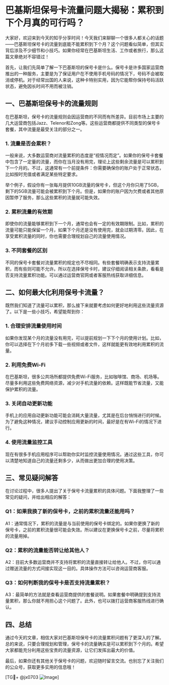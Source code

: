 # 巴基斯坦保号卡流量问题大揭秘：累积到下个月真的可行吗？

大家好，欢迎来到今天的知乎分享时间！今天我们来聊聊一个很多人都关心的话题——巴基斯坦保号卡的流量到底能不能累积到下个月？这个问题看似简单，但其实背后涉及不少细节和小技巧。如果你经常在巴基斯坦生活、工作或者旅行，那么这篇文章绝对不容错过！

首先，让我们先简单了解一下巴基斯坦的保号卡是什么。保号卡是许多国家运营商推出的一种服务，主要是为了保证用户在不使用手机号码的情况下，号码不会被取消或停机。对于经常出国的人来说，这种卡特别实用，因为它能帮你保持号码活跃状态，避免因长时间不用而被注销。

## 一、巴基斯坦保号卡的流量规则

在巴基斯坦，保号卡的流量规则会因运营商的不同而有所差异。目前市场上主要的几大运营商包括Jazz、Telenor和Zong等。这些运营商都提供不同类型的保号卡套餐，其中流量是最受关注的部分之一。

### 1. 流量是否会累积？
一般来说，大多数运营商对流量累积的态度是“视情况而定”。如果你的保号卡套餐中包含了一定量的流量，而你在当月没有用完，理论上这些剩余流量是可以累积到下一个月的。不过，这通常有一个前提条件：你需要确保你的账户处于正常状态，比如按时充值或者满足某些特定要求。

举个例子，假设你有一张每月提供10GB流量的保号卡，但这个月你只用了5GB，剩下的5GB流量可能会被累积到下个月。但是，如果你的账户因为欠费或者其他原因暂停了服务，那么这些累积的流量就可能失效。

### 2. 累积流量的有效期
即使你的流量能够累积到下一个月，通常也会有一定的有效期限制。比如，累积的流量可能只能保留一个月，如果下个月还是没有使用完，就会过期清零。因此，在享受累积流量的同时，你也需要合理规划自己的流量使用情况。

### 3. 不同套餐的区别
不同的保号卡套餐对流量累积的规定也不尽相同。有些套餐明确表示支持流量累积，而有些则可能不允许。所以在选择保号卡时，建议仔细阅读相关条款，看看是否支持流量累积功能。可以通过运营商官网或者客服热线获取详细信息。

## 二、如何最大化利用保号卡流量？

既然我们知道了流量可以累积，那么接下来就要考虑如何更好地利用这些流量资源了。以下是一些小技巧，希望能帮到你：

### 1. 合理安排流量使用时间
如果你发现某个月的流量没有用完，可以提前规划一下下个月的使用计划。比如，你可以选择在下个月初多下载一些视频或者文件，这样就能更有效地利用累积的流量。

### 2. 利用免费Wi-Fi
在巴基斯坦，很多公共场所都提供免费Wi-Fi服务，比如咖啡馆、商场、机场等。尽量多利用这些免费网络资源，减少对手机流量的依赖。这样既能节省流量，又能保护累积的流量。

### 3. 关闭自动更新功能
手机上的应用自动更新功能可能会消耗大量流量，尤其是在后台悄悄进行的时候。为了避免这种情况，建议手动控制应用更新的时间，最好是在有Wi-Fi的情况下进行。

### 4. 使用流量监控工具
现在有很多手机应用程序可以帮助你实时监控流量使用情况。通过这些工具，你可以清楚地知道自己的流量还剩多少，从而做出更加合理的使用决策。

## 三、常见疑问解答

在讨论过程中，很多人提出了关于保号卡流量累积的具体问题。下面我整理了一些常见的疑问，并给出相应的解答：

### Q1：如果我换了新的保号卡，之前的累积流量还能用吗？
A1：通常情况下，累积的流量是与当前使用的保号卡绑定的。如果你更换了新的保号卡，之前的累积流量很可能会失效。所以建议在更换保号卡之前，尽量将累积的流量用掉。

### Q2：累积的流量能否转让给其他人？
A2：目前大多数运营商并不支持将累积的流量直接转让给他人。不过，你可以通过赠送流量的方式间接实现这一目的。具体操作方法可以咨询运营商客服。

### Q3：如何判断我的保号卡是否支持流量累积？
A3：最简单的方法就是查看运营商提供的套餐说明。如果套餐中明确提到支持流量累积，那么你就不用担心这个问题了。此外，也可以拨打运营商客服热线进行确认。

## 四、总结

通过今天的文章，相信大家对巴基斯坦保号卡的流量累积问题有了更深入的了解。总的来说，只要合理规划和管理，保号卡的流量确实是可以累积到下个月的。希望大家都能充分利用这些宝贵的流量资源，让它们发挥出最大的价值。

最后，如果你还有其他关于保号卡的问题，欢迎随时留言交流。也别忘了关注我们的公众号，获取更多实用的信息哦！

[TG💪+ @jx0703 ![Image](https://github.com/user-attachments/assets/dbca1d08-cadb-493c-b0ec-ad6f7a83f270)]